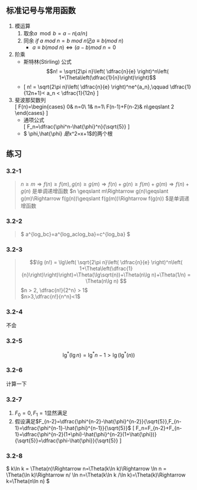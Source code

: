 ## 标准记号与常用函数

1. 模运算
    1. 取余$a\mod b = a - n\lfloor a/n\rfloor$   
    2. 同余 $if\ a\ mod\ n=b\ mod\ n$记$a\equiv b(mod\ n)$  
        - $a\equiv b(mod\ n)\Leftrightarrow (a-b)mod\ n=0$
2. 阶乘  
    - 斯特林(Stirling) 公式
    $$n! = \sqrt{2\pi n}\left( \dfrac{n}{e} \right)^n\left( 1+\Theta\left(\dfrac{1}{n}\right)\right)$$  
    - \[ n! = \sqrt{2\pi n}\left( \dfrac{n}{e} \right)^ne^{a_n},\qquad \dfrac{1}{12n+1}< a_n < \dfrac{1}{12n} \]
3. 斐波那契数列  
\[ F(n)=\begin{cases}
0& n=0\\
1& n=1\\
F(n-1)+F(n-2)& n\geqslant 2
\end{cases} \]
    - 通项公式  
    \[ F_n=\dfrac{\phi^n-\hat{\phi}^n}{\sqrt{5}} \]
    - $ \phi,\hat{\phi} $是$x^2=x+1$的两个根  

## 练习  

### 3.2-1  

> $n \geqslant m\Rightarrow f(n)\geqslant f(m), g(n)\geqslant g(m)\Rightarrow f(n)+g(n) \geqslant f(m)+g(m)\Rightarrow f(n)+g(n)$ 是单调递增函数
> $n \geqslant m\Rightarrow g(n)\geqslant g(m)\Rightarrow f(g(n))\geqslant f(g(m))\Rightarrow f(g(n)) $是单调递增函数


### 3.2-2  

> $ a^{log_bc}=a^{log_aclog_ba}=c^{log_ba} $

### 3.2-3 

> $$\lg (n!) = \lg\left( \sqrt{2\pi n}\left( \dfrac{n}{e} \right)^n\left( 1+\Theta\left(\dfrac{1}{n}\right)\right)\right)=\Theta(\lg\sqrt(n))+\Theta(n\lg n)+\Theta(1/n) = \Theta(n\lg n) $$ 
> $n > 2, \dfrac{n!}{2^n} > 1$  
> $n>3,\dfrac{n!}{n^n}<1$  

### 3.2-4 

不会

### 3.2-5  
$$ \lg^*(\lg{n}) = \lg^*n - 1 > \lg(\lg^*(n))$$

### 3.2-6 

计算一下

### 3.2-7  

1. $F_0=0,F_1=1$显然满足  
2. 假设满足$F_{n-2}=\dfrac{\phi^{n-2}-\hat{\phi}^{n-2}}{\sqrt{5}},F_{n-1}=\dfrac{\phi^{n-1}-\hat{\phi}^{n-1}}{\sqrt{5}}$
\[ F_n=F_{n-2}+F_{n-1}=\dfrac{\phi^{n-2}(1+\phi)-\hat{\phi}^{n-2}(1+\hat{\phi})}{\sqrt{5}}=\dfrac{\phi-\hat{\phi}}{\sqrt{5}} \]

### 3.2-8

$ k\ln k = \Theta(n)\Rightarrow n=\Theta(k\ln k)\Rightarrow \ln n = \Theta(\ln k)\Rightarrow n/ \ln n=\Theta(k\ln k /\ln k)=\Theta(k)\Rightarrow k=\Theta(n\ln n) $